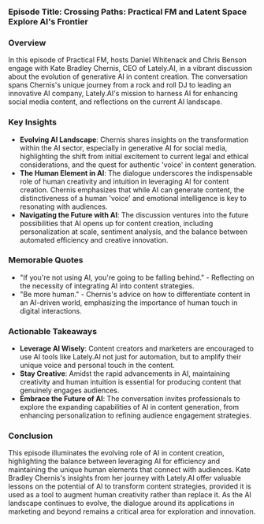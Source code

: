 ### Episode Title: Crossing Paths: Practical FM and Latent Space Explore AI's Frontier

### Overview
In this episode of Practical FM, hosts Daniel Whitenack and Chris Benson engage with Kate Bradley Chernis, CEO of Lately.AI, in a vibrant discussion about the evolution of generative AI in content creation. The conversation spans Chernis's unique journey from a rock and roll DJ to leading an innovative AI company, Lately.AI's mission to harness AI for enhancing social media content, and reflections on the current AI landscape.

### Key Insights
- **Evolving AI Landscape**: Chernis shares insights on the transformation within the AI sector, especially in generative AI for social media, highlighting the shift from initial excitement to current legal and ethical considerations, and the quest for authentic 'voice' in content generation.
- **The Human Element in AI**: The dialogue underscores the indispensable role of human creativity and intuition in leveraging AI for content creation. Chernis emphasizes that while AI can generate content, the distinctiveness of a human 'voice' and emotional intelligence is key to resonating with audiences.
- **Navigating the Future with AI**: The discussion ventures into the future possibilities that AI opens up for content creation, including personalization at scale, sentiment analysis, and the balance between automated efficiency and creative innovation.

### Memorable Quotes
- "If you're not using AI, you're going to be falling behind." - Reflecting on the necessity of integrating AI into content strategies.
- "Be more human." - Chernis's advice on how to differentiate content in an AI-driven world, emphasizing the importance of human touch in digital interactions.

### Actionable Takeaways
- **Leverage AI Wisely**: Content creators and marketers are encouraged to use AI tools like Lately.AI not just for automation, but to amplify their unique voice and personal touch in the content.
- **Stay Creative**: Amidst the rapid advancements in AI, maintaining creativity and human intuition is essential for producing content that genuinely engages audiences.
- **Embrace the Future of AI**: The conversation invites professionals to explore the expanding capabilities of AI in content generation, from enhancing personalization to refining audience engagement strategies.

### Conclusion
This episode illuminates the evolving role of AI in content creation, highlighting the balance between leveraging AI for efficiency and maintaining the unique human elements that connect with audiences. Kate Bradley Chernis's insights from her journey with Lately.AI offer valuable lessons on the potential of AI to transform content strategies, provided it is used as a tool to augment human creativity rather than replace it. As the AI landscape continues to evolve, the dialogue around its applications in marketing and beyond remains a critical area for exploration and innovation.
